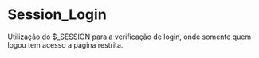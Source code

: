 # Session_Login
Utilização do $_SESSION para a verificação de login, onde somente quem logou tem acesso a pagina restrita.
